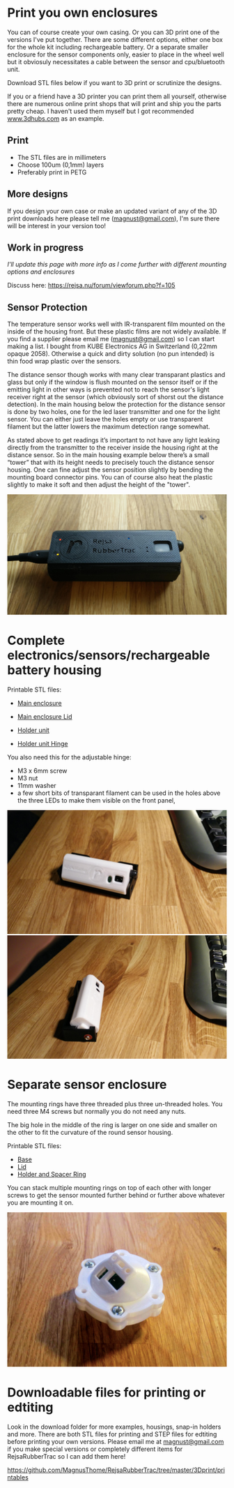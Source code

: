 # Print you own enclosures

You can of course create your own casing. Or you can 3D print one of the versions I've put together. There are some different options, either one box for the whole kit including rechargeable battery. Or a separate smaller enclosure for the sensor components only, easier to place in the wheel well but it obviosuly necessitates a cable between the sensor and cpu/bluetooth unit.

Download STL files below if you want to 3D print or scrutinize the designs. 

If you or a friend have a 3D printer you can print them all yourself, otherwise there are numerous online print shops that will print and ship you the parts pretty cheap. I haven't used them myself but I got recommended www.3dhubs.com as an example.

## Print 

- The STL files are in millimeters  
- Choose 100um (0,1mm) layers  
- Preferably print in PETG  

## More designs

If you design your own case or make an updated variant of any of the 3D print downloads here please tell me (magnust@gmail.com), I'm sure there will be interest in your version too!

## Work in progress

_I'll update this page with more info as I come further with different mounting options and enclosures_

Discuss here: https://rejsa.nu/forum/viewforum.php?f=105

## Sensor Protection

The temperature sensor works well with IR-transparent film mounted on the inside of the housing front. But these plastic films are not widely available. If you find a supplier please email me (magnust@gmail.com) so I can start making a list. I bought from KUBE Electronics AG in Switzerland (0,22mm opaque 2058). Otherwise a quick and dirty solution (no pun intended) is thin food wrap plastic over the sensors.  

The distance sensor though works with many clear transparant plastics and glass but only if the window is flush mounted on the sensor itself or if the emitting light in other ways is prevented not to reach the sensor's light receiver right at the sensor (which obviously sort of shorst out the distance detection). In the main housing below the protection for the distance sensor is done by two holes, one for the led laser transmitter and one for the light sensor. You can either just leave the holes empty or use transparent filament but the latter lowers the maximum detection range somewhat.  

As stated above to get readings it’s important to not have any light leaking directly from the transmitter to the receiver inside the housing right at the distance sensor. So in the main housing example below there’s a small “tower” that with its height needs to precisely touch the distance sensor housing. One can fine adjust the sensor position slightly by bending the mounting board connector pins. You can of course also heat the plastic slightly to make it soft and then adjust the height of the "tower".  
  
  
<img src=images/mainhousing.jpg>  
  

  
# Complete electronics/sensors/rechargeable battery housing

Printable STL files:  
- <a href=printables/Main%20Housing%20Base.stl>Main enclosure</a>
- <a href=printables/Main%20Housing%20Lid.stl>Main enclosure Lid</a>  

- <a href=printables/Main%20Holder%20Base.stl>Holder unit</a>  
- <a href=printables/Main%20Holder%20Hinge.stl>Holder unit Hinge</a>  

You also need this for the adjustable hinge:  
- M3 x 6mm screw  
- M3 nut  
- 11mm washer  
- a few short bits of transparant filament can be used in the holes above the three LEDs to make them visible on the front panel,

<img src=images/main%20housing%20early%20wip%201.jpg>

<img src=images/main%20housing%20early%20wip%202.jpg>


# Separate sensor enclosure

The mounting rings have three threaded plus three un-threaded holes. You need three M4 screws but normally you do not need any nuts. 

The big hole in the middle of the ring is larger on one side and smaller on the other to fit the curvature of the round sensor housing.  

Printable STL files:  
- <a href=printables/Minisensor%20Base.stl>Base</a>  
- <a href=printables/Minisensor%20Lid.stl>Lid</a>  
- <a href=printables/Minisensor%20Holder%20Ring.stl>Holder and Spacer Ring</a>  

You can stack multiple mounting rings on top of each other with longer screws to get the sensor mounted further behind or further above whatever you are mounting it on.  

<img src="images/minisensor.jpg">


# Downloadable files for printing or edtiting

Look in the download folder for more examples, housings, snap-in holders and more. There are both STL files for printing and STEP files for edtiting before printing your own versions. Please email me at magnust@gmail.com if you make special versions or completely different items for RejsaRubberTrac so I can add them here!  

https://github.com/MagnusThome/RejsaRubberTrac/tree/master/3Dprint/printables  

